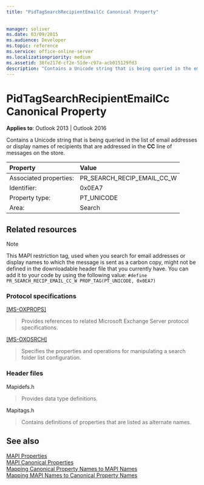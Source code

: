 ```yaml
---
title: "PidTagSearchRecipientEmailCc Canonical Property"
 
 
manager: soliver
ms.date: 03/09/2015
ms.audience: Developer
ms.topic: reference
ms.service: office-online-server
ms.localizationpriority: medium
ms.assetid: 38fe217d-cf2e-51de-c97a-acb015129fd3
description: "Contains a Unicode string that is being queried in the email addresses or display names of recipients that are addressed in the CC line of messages."
---
```


# PidTagSearchRecipientEmailCc Canonical Property

**Applies to**: Outlook 2013 | Outlook 2016
  
Contains a Unicode string that is being queried in the list of email addresses or display names of recipients that are addressed in the **CC** line of messages on the store.
  
|Property |Value |
|:-----|:-----|
|Associated properties:  <br/> |PR_SEARCH_RECIP_EMAIL_CC_W  <br/> |
|Identifier:  <br/> |0x0EA7  <br/> |
|Property type:  <br/> |PT_UNICODE  <br/> |
|Area:  <br/> |Search  <br/> |

## Related resources

> [!NOTE]
> This MAPI restriction tag, used when you search for email addresses or display names to which the message is sent as a carbon copy, might not be defined in the downloadable header file that you currently have. You can add it to your code by using the following value:
> `#define PR_SEARCH_RECIP_EMAIL_CC_W PROP_TAG(PT_UNICODE, 0x0EA7)`
  
### Protocol specifications

[[MS-OXPROPS]](https://msdn.microsoft.com/library/f6ab1613-aefe-447d-a49c-18217230b148%28Office.15%29.aspx)
  
> Provides references to related Microsoft Exchange Server protocol specifications.

[[MS-OXOSRCH]](https://msdn.microsoft.com/library/c72e49b8-78c7-4483-ad65-e46e9133673b%28Office.15%29.aspx)
  
> Specifies the properties and operations for manipulating a search folder list configuration.

### Header files

Mapidefs.h
  
> Provides data type definitions.

Mapitags.h
  
> Contains definitions of properties that are listed as alternate names.

## See also

[MAPI Properties](mapi-properties.md)  
[MAPI Canonical Properties](mapi-canonical-properties.md)  
[Mapping Canonical Property Names to MAPI Names](mapping-canonical-property-names-to-mapi-names.md)  
[Mapping MAPI Names to Canonical Property Names](mapping-mapi-names-to-canonical-property-names.md)
